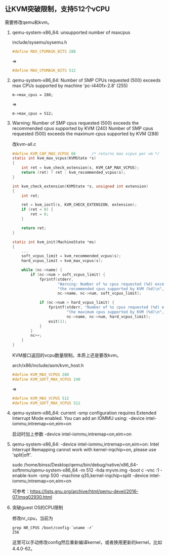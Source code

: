 ## 让KVM突破限制，支持512个vCPU

需要修改qemu和kvm。

1. qemu-system-x86_64: unsupported number of maxcpus

    include/sysemu/sysemu.h

    ```c
    #define MAX_CPUMASK_BITS 288
    ```

    =>

    ```c
    #define MAX_CPUMASK_BITS 512
    ```

2. qemu-system-x86_64: Number of SMP CPUs requested (500) exceeds max CPUs supported by machine 'pc-i440fx-2.8' (255)

    ```
    m->max_cpus = 288;
    ```

    =>

    ```
    m->max_cpus = 512;
    ```


3. Warning: Number of SMP cpus requested (500) exceeds the recommended cpus supported by KVM (240)
Number of SMP cpus requested (500) exceeds the maximum cpus supported by KVM (288)

    改kvm-all.c

    ```c
    #define KVM_CAP_MAX_VCPUS 66       /* returns max vcpus per vm */
    static int kvm_max_vcpus(KVMState *s)
    {
        int ret = kvm_check_extension(s, KVM_CAP_MAX_VCPUS);
        return (ret) ? ret : kvm_recommended_vcpus(s);
    }

    int kvm_check_extension(KVMState *s, unsigned int extension)
    {
        int ret;

        ret = kvm_ioctl(s, KVM_CHECK_EXTENSION, extension);
        if (ret < 0) {
            ret = 0;
        }

        return ret;
    }

    static int kvm_init(MachineState *ms)
    {
        ...
        soft_vcpus_limit = kvm_recommended_vcpus(s);
        hard_vcpus_limit = kvm_max_vcpus(s);

        while (nc->name) {
            if (nc->num > soft_vcpus_limit) {
                fprintf(stderr,
                        "Warning: Number of %s cpus requested (%d) exceeds "
                        "the recommended cpus supported by KVM (%d)\n",
                        nc->name, nc->num, soft_vcpus_limit);

                if (nc->num > hard_vcpus_limit) {
                    fprintf(stderr, "Number of %s cpus requested (%d) exceeds "
                            "the maximum cpus supported by KVM (%d)\n",
                            nc->name, nc->num, hard_vcpus_limit);
                    exit(1);
                }
            }
            nc++;
        }
    }
    ```

    KVM接口返回的vcpu数量限制。本质上还是要改kvm。

    arch/x86/include/asm/kvm_host.h

    ```c
    #define KVM_MAX_VCPUS 288
    #define KVM_SOFT_MAX_VCPUS 240
    ```

    =>

    ```c
    #define KVM_MAX_VCPUS 512
    #define KVM_SOFT_MAX_VCPUS 512
    ```


4. qemu-system-x86_64: current -smp configuration requires Extended Interrupt Mode enabled. You can add an IOMMU using: -device intel-iommu,intremap=on,eim=on

    启动时加上参数 -device intel-iommu,intremap=on,eim=on

5. qemu-system-x86_64: -device intel-iommu,intremap=on,eim=on: Intel Interrupt Remapping cannot work with kernel-irqchip=on, please use 'split|off'.

    sudo /home/binss/Desktop/qemu/bin/debug/native/x86_64-softmmu/qemu-system-x86_64 -m 512 -hda myvm.img -boot c -vnc :1 -enable-kvm -smp 500 -machine q35,kernel-irqchip=split -device intel-iommu,intremap=on,eim=on

    可参考：https://lists.gnu.org/archive/html/qemu-devel/2016-07/msg02930.html


6. 突破guest OS的CPU限制

    修改nr_cpu，当前为

    ```
    grep NR_CPUS /boot/config-`uname -r`
    256
    ```

    这里可以手动修改config然后重新编译kernel，或者换用更新的kernel，比如4.4.0-62。


